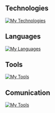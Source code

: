 ## Technologies

[![My Technologies](https://skillicons.dev/icons?i=react,bootstrap,vite,gradle,maven,nodejs)](https://skillicons.dev)

## Languages

[![My Languages](https://skillicons.dev/icons?i=html,css,sass,mysql,js,cs,py,java)](https://skillicons.dev)

## Tools

[![My Tools](https://skillicons.dev/icons?i=idea,vscode,unity,ableton,stackoverflow,codepen,git,github)](https://skillicons.dev)

## Comunication

[![My Tools](https://skillicons.dev/icons?i=instagram,discord)](https://skillicons.dev)
